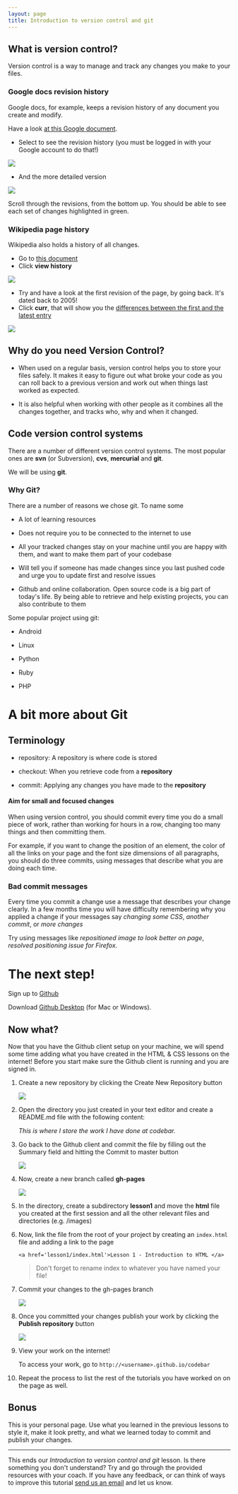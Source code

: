 ```yaml
---
layout: page
title: Introduction to version control and git
---
```


## What is version control?

Version control is a way to manage and track any changes you make to your files. 

### Google docs revision history

Google docs, for example, keeps a revision history of any document you create and modify.

Have a look [at this Google document](https://docs.google.com/document/d/10kHJKXHLa-V8G6vVQoDiS6cTPvJoXnj_-SDvfQdziFk/edit?usp=sharing).

- Select to see the revision history (you must be logged in with your Google account to do that!)

![](images/see_revision_history.png)

- And the more detailed version

![](images/more_detailed.png)

Scroll through the revisions, from the bottom up. You should be able to see each set of changes highlighted in green.

### Wikipedia page history

Wikipedia also holds a history of all changes.
- Go to [this document](https://en.wikipedia.org/wiki/Women_in_computing)
- Click **view history**

![](images/wikipedia-view-history.png)

- Try and have a look at the first revision of the page, by going back. It's dated back to 2005!
- Click **curr**, that will show you the [differences between the first and the latest entry](https://en.wikipedia.org/w/index.php?title=Women_in_computing&diff=583521812&oldid=19298328)

![](images/wikipedia-diff.png)

## Why do you need Version Control?

- When used on a regular basis, version control helps you to store your files safely. It makes it easy to figure out what broke your code as you can roll back to a previous version and work out when things last worked as expected.

- It is also helpful when working with other people as it combines all the changes together, and tracks who, why and when it changed.

## Code version control systems

There are a number of different version control systems. The most popular ones are **svn** (or Subversion), **cvs**, **mercurial** and **git**.

We will be using **git**.

### Why Git?

There are a number of reasons we chose git. To name some

- A lot of learning resources

- Does not require you to be connected to the internet to use

- All your tracked changes stay on your machine until you are happy with them, and want to make them part of your codebase

- Will tell you if someone has made changes since you last pushed code and urge you to update first and resolve issues

- Github and online collaboration. Open source code is a big part of today's life. By being able to retrieve and help existing projects, you can also contribute to them

Some popular project using git:

- Android

- Linux

- Python

- Ruby

- PHP

# A bit more about Git

## Terminology

- repository: A repository is where code is stored

- checkout: When you retrieve code from a **repository**

- commit: Applying any changes you have made to the **repository**

#### Aim for small and focused changes

When using version control, you should commit every time you do a small piece of work, rather than working for hours in a row, changing too many things and then committing them.

For example, if you want to change the position of an element, the color of all the links on your page and the font size dimensions of all paragraphs, you should do three commits, using messages that describe what you are doing each time.

### Bad commit messages

Every time you commit a change use a message that describes your change clearly. In a few months time you will have difficulty remembering why you applied a change if your messages say _changing some CSS_, _another commit_, or _more changes_

Try using messages like _repositioned image to look better on page_, _resolved positioning issue for Firefox_.

# The next step!

Sign up to [Github](https://github.com/)

Download [Github Desktop](https://desktop.github.com/) (for Mac or Windows).

## Now what?

Now that you have the Github client setup on your machine, we will spend some time adding what you have created in the HTML & CSS lessons on the internet! Before you start make sure the Github client is running and you are signed in.

1. Create a new repository by clicking the Create New Repository button

	![](images/create-new-repository.png)

2. Open the directory you just created in your text editor and create a README.md file with the following content:

	_This is where I store the work I have done at codebar._

3. Go back to the Github client and commit the file by filling out the Summary field and hitting the Commit to master button
	
	![](images/add-readme.png)

4. Now, create a new branch called **gh-pages**

	![](images/create-new-branch.png)

5. In the directory, create a subdirectory **lesson1** and move the **html** file you created at the first session and all the other relevant files and directories (e.g. /images)

6. Now, link the file from the root of your project by creating an `index.html` file and adding a link to the page

	```
	<a href='lesson1/index.html'>Lesson 1 - Introduction to HTML </a>
	```
	> Don't forget to rename index to whatever you have named your file!

7. Commit your changes to the gh-pages branch

	![](images/commit-changes.png)

8. Once you committed your changes publish your work by clicking the **Publish repository** button

	![](images/publish-repository.png)

9. View your work on the internet!

	To access your work, go to `http://<username>.github.io/codebar`

10. Repeat the process to list the rest of the tutorials you have worked on on the page as well.

## Bonus

This is your personal page. Use what you learned in the previous lessons to style it, make it look pretty, and what we learned today to commit and publish your changes.

-----

This ends our _Introduction to version control and git_ lesson. Is there something you don't understand? Try and go through the provided resources with your coach. If you have any feedback, or can think of ways to improve this tutorial [send us an email](mailto:feedback@codebar.io) and let us know.
